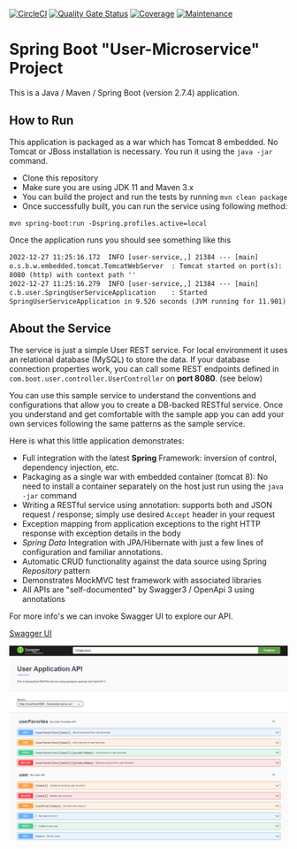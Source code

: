[![CircleCI](https://circleci.com/gh/SpringStoreOrg/com-boot-user-service.svg?style=shield)](https://app.circleci.com/pipelines/github/SpringStoreOrg/com-boot-user-service?branch=main)   [![Quality Gate Status](https://sonarcloud.io/api/project_badges/measure?project=SpringStoreOrg_com-boot-user-service&metric=alert_status)](https://sonarcloud.io/summary/new_code?id=SpringStoreOrg_com-boot-user-service) [![Coverage](https://sonarcloud.io/api/project_badges/measure?project=SpringStoreOrg_com-boot-user-service&metric=coverage)](https://sonarcloud.io/summary/new_code?id=SpringStoreOrg_com-boot-user-service) [![Maintenance](https://img.shields.io/badge/Maintained%3F-yes-green.svg)](https://github.com/SpringStoreOrg/com-boot-user-service/graphs/commit-activity)


# Spring Boot "User-Microservice" Project

This is a Java / Maven / Spring Boot (version 2.7.4) application.

## How to Run

This application is packaged as a war which has Tomcat 8 embedded. No Tomcat or JBoss installation is necessary. You run it using the ```java -jar``` command.

* Clone this repository
* Make sure you are using JDK 11 and Maven 3.x
* You can build the project and run the tests by running ```mvn clean package```
* Once successfully built, you can run the service using following method:
```
mvn spring-boot:run -Dspring.profiles.active=local
```
Once the application runs you should see something like this

```
2022-12-27 11:25:16.172  INFO [user-service,,] 21384 --- [main] o.s.b.w.embedded.tomcat.TomcatWebServer  : Tomcat started on port(s): 8080 (http) with context path ''
2022-12-27 11:25:16.279  INFO [user-service,,] 21384 --- [main] c.b.user.SpringUserServiceApplication    : Started SpringUserServiceApplication in 9.526 seconds (JVM running for 11.901)
```

## About the Service

The service is just a simple User REST service. For local environment it uses an relational database (MySQL) to store the data. If your database connection properties work, you can call some REST endpoints defined in ```com.boot.user.controller.UserController``` on **port 8080**. (see below)

You can use this sample service to understand the conventions and configurations that allow you to create a DB-backed RESTful service. Once you understand and get comfortable with the sample app you can add your own services following the same patterns as the sample service.

Here is what this little application demonstrates:

* Full integration with the latest **Spring** Framework: inversion of control, dependency injection, etc.
* Packaging as a single war with embedded container (tomcat 8): No need to install a container separately on the host just run using the ``java -jar`` command
* Writing a RESTful service using annotation: supports both and JSON request / response; simply use desired ``Accept`` header in your request
* Exception mapping from application exceptions to the right HTTP response with exception details in the body
* *Spring Data* Integration with JPA/Hibernate with just a few lines of configuration and familiar annotations.
* Automatic CRUD functionality against the data source using Spring *Repository* pattern
* Demonstrates MockMVC test framework with associated libraries
* All APIs are "self-documented" by Swagger3 / OpenApi 3 using annotations

For more info's we can invoke Swagger UI to explore our API.

[Swagger UI](http://localhost:8080/swagger-ui/index.html#/)

![Swagger UI](src/main/resources/img/swagger-ui.png)